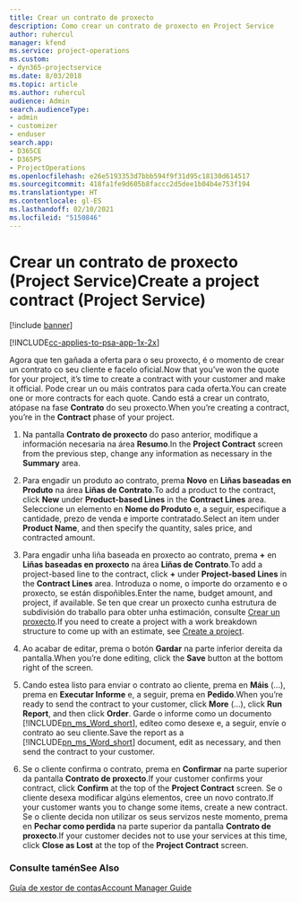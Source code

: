 ```yaml
---
title: Crear un contrato de proxecto
description: Como crear un contrato de proxecto en Project Service
author: ruhercul
manager: kfend
ms.service: project-operations
ms.custom:
- dyn365-projectservice
ms.date: 8/03/2018
ms.topic: article
ms.author: ruhercul
audience: Admin
search.audienceType:
- admin
- customizer
- enduser
search.app:
- D365CE
- D365PS
- ProjectOperations
ms.openlocfilehash: e26e5193353d7bbb594f9f31d95c18130d614517
ms.sourcegitcommit: 418fa1fe9d605b8faccc2d5dee1b04b4e753f194
ms.translationtype: HT
ms.contentlocale: gl-ES
ms.lasthandoff: 02/10/2021
ms.locfileid: "5150846"
---
```

# <a name="create-a-project-contract-project-service"></a><span data-ttu-id="024e6-103">Crear un contrato de proxecto (Project Service)</span><span class="sxs-lookup"><span data-stu-id="024e6-103">Create a project contract (Project Service)</span></span>

[!include [banner](../includes/psa-now-project-operations.md)]

[!INCLUDE[cc-applies-to-psa-app-1x-2x](../includes/cc-applies-to-psa-app-1x-2x.md)]

<span data-ttu-id="024e6-104">Agora que ten gañada a oferta para o seu proxecto, é o momento de crear un contrato co seu cliente e facelo oficial.</span><span class="sxs-lookup"><span data-stu-id="024e6-104">Now that you’ve won the quote for your project, it’s time to create a contract with your customer and make it official.</span></span> <span data-ttu-id="024e6-105">Pode crear un ou máis contratos para cada oferta.</span><span class="sxs-lookup"><span data-stu-id="024e6-105">You can create one or more contracts for each quote.</span></span> <span data-ttu-id="024e6-106">Cando está a crear un contrato, atópase na fase **Contrato** do seu proxecto.</span><span class="sxs-lookup"><span data-stu-id="024e6-106">When you’re creating a contract, you’re in the **Contract** phase of your project.</span></span>  
  
1. <span data-ttu-id="024e6-107">Na pantalla **Contrato de proxecto** do paso anterior, modifique a información necesaria na área **Resumo**.</span><span class="sxs-lookup"><span data-stu-id="024e6-107">In the **Project Contract** screen from the previous step, change any information as necessary in the **Summary** area.</span></span>  
  
2. <span data-ttu-id="024e6-108">Para engadir un produto ao contrato, prema **Novo** en **Liñas baseadas en Produto** na área **Liñas de Contrato**.</span><span class="sxs-lookup"><span data-stu-id="024e6-108">To add a product to the contract, click **New** under **Product-based Lines** in the **Contract Lines** area.</span></span> <span data-ttu-id="024e6-109">Seleccione un elemento en **Nome do Produto** e, a seguir, especifique a cantidade, prezo de venda e importe contratado.</span><span class="sxs-lookup"><span data-stu-id="024e6-109">Select an item under **Product Name**, and then specify the quantity, sales price, and contracted amount.</span></span>  
  
3. <span data-ttu-id="024e6-110">Para engadir unha liña baseada en proxecto ao contrato, prema **+** en **Liñas baseadas en proxecto** na área **Liñas de Contrato**.</span><span class="sxs-lookup"><span data-stu-id="024e6-110">To add a project-based line to the contract, click **+** under **Project-based Lines** in the **Contract Lines** area.</span></span> <span data-ttu-id="024e6-111">Introduza o nome, o importe do orzamento e o proxecto, se están dispoñibles.</span><span class="sxs-lookup"><span data-stu-id="024e6-111">Enter the name, budget amount, and project, if available.</span></span> <span data-ttu-id="024e6-112">Se ten que crear un proxecto cunha estrutura de subdivisión do traballo para obter unha estimación, consulte [Crear un proxecto](../psa/create-project.md).</span><span class="sxs-lookup"><span data-stu-id="024e6-112">If you need to create a project with a work breakdown structure to come up with an estimate, see [Create a project](../psa/create-project.md).</span></span>  
  
4. <span data-ttu-id="024e6-113">Ao acabar de editar, prema o botón **Gardar** na parte inferior dereita da pantalla.</span><span class="sxs-lookup"><span data-stu-id="024e6-113">When you’re done editing, click the **Save** button at the bottom right of the screen.</span></span>  
  
5. <span data-ttu-id="024e6-114">Cando estea listo para enviar o contrato ao cliente, prema en **Máis** (...), prema en **Executar Informe** e, a seguir, prema en **Pedido**.</span><span class="sxs-lookup"><span data-stu-id="024e6-114">When you’re ready to send the contract to your customer, click **More** (…), click **Run Report**, and then click **Order**.</span></span> <span data-ttu-id="024e6-115">Garde o informe como un documento [!INCLUDE[pn_ms_Word_short](../includes/pn-ms-word-short.md)], edíteo como desexe e, a seguir, envíe o contrato ao seu cliente.</span><span class="sxs-lookup"><span data-stu-id="024e6-115">Save the report as a [!INCLUDE[pn_ms_Word_short](../includes/pn-ms-word-short.md)] document, edit as necessary, and then send the contract to your customer.</span></span>  
  
6. <span data-ttu-id="024e6-116">Se o cliente confirma o contrato, prema en **Confirmar** na parte superior da pantalla **Contrato de proxecto**.</span><span class="sxs-lookup"><span data-stu-id="024e6-116">If your customer confirms your contract, click **Confirm** at the top of the **Project Contract** screen.</span></span> <span data-ttu-id="024e6-117">Se o cliente desexa modificar algúns elementos, cree un novo contrato.</span><span class="sxs-lookup"><span data-stu-id="024e6-117">If your customer wants you to change some items, create a new contract.</span></span> <span data-ttu-id="024e6-118">Se o cliente decida non utilizar os seus servizos neste momento, prema en **Pechar como perdida** na parte superior da pantalla **Contrato de proxecto**.</span><span class="sxs-lookup"><span data-stu-id="024e6-118">If your customer decides not to use your services at this time, click **Close as Lost** at the top of the **Project Contract** screen.</span></span>  
  
### <a name="see-also"></a><span data-ttu-id="024e6-119">Consulte tamén</span><span class="sxs-lookup"><span data-stu-id="024e6-119">See Also</span></span>  
 [<span data-ttu-id="024e6-120">Guía de xestor de contas</span><span class="sxs-lookup"><span data-stu-id="024e6-120">Account Manager Guide</span></span>](../psa/account-manager-guide.md)
